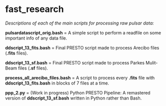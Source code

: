 # fast_research

*Descriptions of each of the main scripts for processing raw pulsar data:*

**pulsardatascript_orig.bash** = A simple script to perform a readfile on some important info of any data file.

**ddscript_13_fits.bash** = Final PRESTO script made to process Arecibo files (**.fits** files).

**ddscript_13_sf.bash** = Final PRESTO script made to process Parkes Mulit-Beam files (**.sf** files).

**process_all_arecibo_files.bash** = A script to process every **.fits** file with **ddscript_13_fits.bash** in blocks of 7 files at a time.

**ppp_2.py** = (Work in progress) Python PRESTO Pipeline: A remastered version of **ddscript_13_sf.bash** written in Python rather than Bash.
